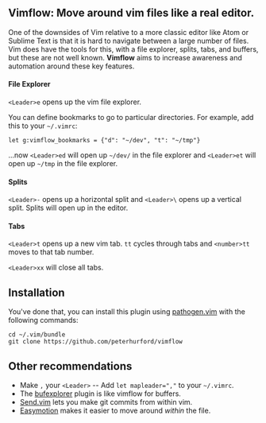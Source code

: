 ## Vimflow: Move around vim files like a real editor.

One of the downsides of Vim relative to a more classic editor like Atom or Sublime Text is that it is hard to navigate between a large number of files. Vim does have the tools for this, with a file explorer, splits, tabs, and buffers, but these are not well known. **Vimflow** aims to increase awareness and automation around these key features.

#### File Explorer

`<Leader>e` opens up the vim file explorer.

You can define bookmarks to go to particular directories. For example, add this to your `~/.vimrc`:

```
let g:vimflow_bookmarks = {"d": "~/dev", "t": "~/tmp"}
```

...now `<Leader>ed` will open up `~/dev/` in the file explorer and `<Leader>et` will open up `~/tmp` in the file explorer.

#### Splits

`<Leader>-` opens up a horizontal split and `<Leader>\` opens up a vertical split. Splits will open up in the editor.

#### Tabs

`<Leader>t` opens up a new vim tab. `tt` cycles through tabs and `<number>tt` moves to that tab number.

`<Leader>xx` will close all tabs.


## Installation

You've done that, you can install this plugin using [pathogen.vim](https://github.com/tpope/vim-pathogen) with the following commands:

```
cd ~/.vim/bundle
git clone https://github.com/peterhurford/vimflow
```


## Other recommendations

* Make `,` your `<Leader>` -- Add `let mapleader=","` to your `~/.vimrc`.
* The [bufexplorer](https://github.com/corntrace/bufexplorer) plugin is like vimflow for buffers.
* [Send.vim](https://github.com/peterhurford/send.vim) lets you make git commits from within vim.
* [Easymotion](https://github.com/easymotion/vim-easymotion) makes it easier to move around *within* the file.

